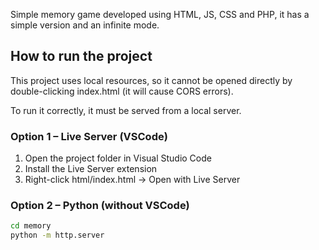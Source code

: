 Simple memory game developed using HTML, JS, CSS and PHP, it has a simple version and an infinite mode.

## How to run the project

This project uses local resources, so it cannot be opened directly by double-clicking index.html (it will cause CORS errors).

To run it correctly, it must be served from a local server.

### Option 1 – Live Server (VSCode)
1. Open the project folder in Visual Studio Code
2. Install the Live Server extension
3. Right-click html/index.html → Open with Live Server

### Option 2 – Python (without VSCode)
```bash
cd memory
python -m http.server
